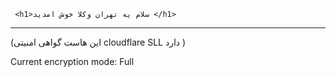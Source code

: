      <h1>سلام یه تهران وکلا خوش امدید </h1>
----------------------------------------------------------------------------------------------------------------------
                                                                                                                                                                                                                                             
(این هاست گواهی امنیتی cloudflare SLL دارد )


Current encryption mode: Full

